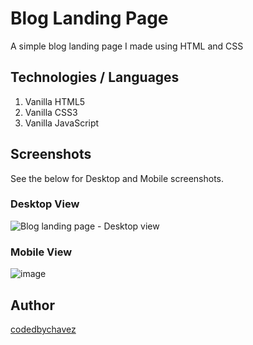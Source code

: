 # Blog Landing Page
A simple blog landing page I made using HTML and CSS

## Technologies / Languages

1. Vanilla HTML5
2. Vanilla CSS3
3. Vanilla JavaScript

## Screenshots

See the below for Desktop and Mobile screenshots.

### Desktop View

![Blog landing page - Desktop view](https://user-images.githubusercontent.com/74829200/193163794-c733b0e0-7bfd-49f3-a23f-477dd2ac15a7.png)

### Mobile View

![image](https://user-images.githubusercontent.com/74829200/193164076-127f6460-1ce9-4fce-981d-f23fc891e8ef.png)

## Author

[codedbychavez](https://github.com/codedbychavez)
